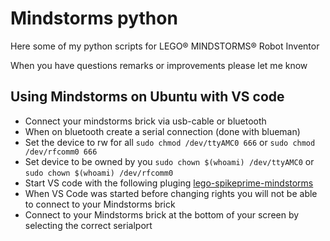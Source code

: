 # Mindstorms python

Here some of my python scripts for LEGO® MINDSTORMS® Robot Inventor

When you have questions remarks or improvements please let me know

## Using Mindstorms on Ubuntu with VS code

- Connect your mindstorms brick via usb-cable or bluetooth
- When on bluetooth create a serial connection (done with blueman)
- Set the device to rw for all `sudo chmod /dev/ttyAMC0 666` or `sudo chmod /dev/rfcomm0 666`
- Set device to be owned by you `sudo chown $(whoami) /dev/ttyAMC0` or `sudo chown $(whoami) /dev/rfcomm0`
- Start VS code with the following pluging  [lego-spikeprime-mindstorms](https://marketplace.visualstudio.com/items?itemName=PeterStaev.lego-spikeprime-mindstorms-vscode&ssr=false#review-details)
- When VS Code was started before changing rights you will not be able to connect to your Mindstorms brick
- Connect to your Mindstorms brick at the bottom of your screen by selecting the correct serialport